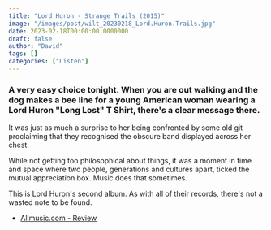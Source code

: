 ```yaml
---
title: "Lord Huron - Strange Trails (2015)"
image: "/images/post/wilt_20230218_Lord.Huron.Trails.jpg"
date: 2023-02-18T00:00:00.0000000
draft: false
author: "David"
tags: []
categories: ["Listen"]
---
```

### A very easy choice tonight. When you are out walking and the dog makes a bee line for a young American woman wearing a Lord Huron "Long Lost" T Shirt, there's a clear message there.

 It was just as much a surprise to her being confronted by some old git proclaiming that they recognised the obscure band displayed across her chest. 

 While not getting too philosophical about things, it was a moment in time and space where two people, generations and cultures apart, ticked the mutual appreciation box. Music does that sometimes.

 This is Lord Huron's second album. As with all of their records, there's not a wasted note to be found.

-  [Allmusic.com - Review](https://www.allmusic.com/album/strange-trails-mw0002821500)
